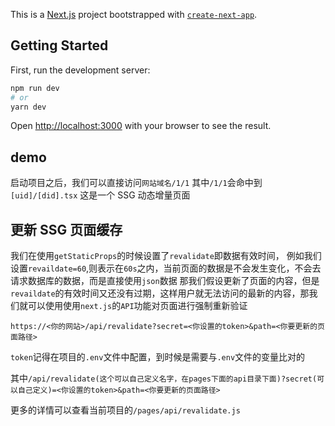 This is a [Next.js](https://nextjs.org/) project bootstrapped with [`create-next-app`](https://github.com/vercel/next.js/tree/canary/packages/create-next-app).

## Getting Started

First, run the development server:

```bash
npm run dev
# or
yarn dev
```

Open [http://localhost:3000](http://localhost:3000) with your browser to see the result.

## demo

启动项目之后，我们可以直接访问`网站域名/1/1`
其中`/1/1`会命中到`[uid]/[did].tsx`
这是一个 SSG 动态增量页面

## 更新 SSG 页面缓存

我们在使用`getStaticProps`的时候设置了`revalidate`即数据有效时间，
例如我们设置`revaildate=60`,则表示在`60s`之内，当前页面的数据是不会发生变化，不会去请求数据库的数据，而是直接使用`json`数据
那我们假设更新了页面的内容，但是`revaildate`的有效时间又还没有过期，这样用户就无法访问的最新的内容，那我们就可以使用使用`next.js`的`API`功能对页面进行强制重新验证

```
https://<你的网站>/api/revalidate?secret=<你设置的token>&path=<你要更新的页面路径>
```

`token`记得在项目的`.env`文件中配置，到时候是需要与`.env`文件的变量比对的

其中`/api/revalidate(这个可以自己定义名字，在pages下面的api目录下面)?secret(可以自己定义)=<你设置的token>&path=<你要更新的页面路径>`

更多的详情可以查看当前项目的`/pages/api/revalidate.js`
